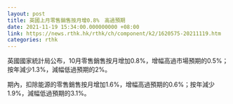 ```yaml
---
layout: post
title: 英國上月零售銷售按月增0.8%　高過預期
date: 2021-11-19 15:34:00.000000000 +08:00
link: https://news.rthk.hk/rthk/ch/component/k2/1620575-20211119.htm
categories: rthk
---
```


英國國家統計局公布，10月零售銷售按月增加0.8%，增幅高過市場預期的0.5%；按年減少1.3%，減幅低過預期的2%。

期內，扣除能源的零售銷售按月增加1.6%，增幅高過預期的0.6%；按年減少1.9%，減幅低過預期的3.1%。
